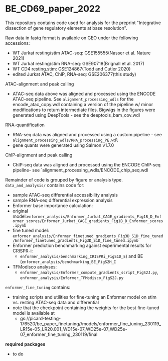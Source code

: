 # BE_CD69_paper_2022

This repository contains code used for analysis for the preprint "Integrative dissection of gene regulatory elements at base resolution". 

Raw data in fastq format is available on GEO under the following accessions:
 - WT Jurkat resting/stim ATAC-seq: GSE155555(Nasser et al. Nature 2021)
 - WT Jurkat resting/stim RNA-seq: GSE90718(Brignall et al. 2017) 
 - WT CD4 resting.stim: GSE124867(Todd and Cutler 2020)
 - edited Jurkat ATAC, ChIP, RNA-seq: GSE206377(this study)

ATAC-alignment and peak calling
 - ATAC-seq data above was aligned and processed using the ENCODE ATAC-seq pipeline. See `alignment_processing_wdls` for the encode_atac_copy.wdl containing a version of the pipeline w/ minor modifications to return intermediate files. Bigwigs in the figures were generated using DeepTools - see the deeptools_bam_cov.wdl
 
RNA-quantification
 - RNA-seq data was aligned and processed using a custom pipeline - see `alignment_processing_wdls/RNA_processing_PE.wdl`
 - gene quants were generated using Salmon v1.7.0
 
ChIP-alignment and peak calling
 - ChIP-seq data was aligned and processed using the ENCODE ChIP-seq pipeline- see `alignment_processing_wdls/ENCODE_chip_seq.wdl

Remainder of code is grouped by figure or analysis type. 
`data_and_analysis/` contains code for:
 - sample ATAC-seq differential accessibility analysis
 - sample RNA-seq differential expression analysis
 - Enformer base importance calculation: 
  - original model:`enformer_analysis/Enformer_Jurkat_CAGE_gradients_Fig1B_D_Enformer_scores/Enformer_Jurkat_CAGE_gradients_Fig1B_D_Enformer_scores.ipynb`
  - fine tuned model: `enformer_analysis/Enformer_finetuned_gradients_Fig3D_S1D_fine_tuned/Enformer_finetuned_gradients_Fig3D_S1D_fine_tuned.ipynb` 
 - Enformer prediction benchmarking against experimental results for CRISPR-i: 
   - `enformer_analysis/benchmarking_CRISPRi_FigS1D_E`) and BE (`enformer_analysis/benchmarking_BE_FigS2H_I`
 - TFModisco analyses:
   - `enformer_analysis/Enformer_compute_gradients_script_FigS2J.py`, `enformer_analysis/Enformer_TFModisco_FigS2J.py`
 

`enformer_fine_tuning` contains: 
 - training scripts and utilities for fine-tuning an Enformer model on stim vs. resting ATAC-seq data and differential
 - note that the checkpoint containing the weights for the best fine-tuned model is available at 
   - gs://picard-testing-176520/be_paper_finetuning//models/enformer_fine_tuning_230119_LR15e-05_LR20.001_WD15e-07_WD25e-07_WD25e-07_enformer_fine_tuning_230119/final

**required packages**
 - to do
